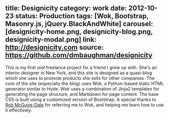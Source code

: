 title: Designicity
category: work
date: 2012-10-23
status: Production
tags: [Wok, Bootstrap, Masonry.js, jQuery.BlackAndWhite]
carousel: [designicity-home.png, designicity-blog.png, designicity-modal.png]
link: http://designicity.com
source: https://github.com/dmbaughman/designicity
---
This is my first *real* freelance project for a friend I grew up with.  She's an interior designer in New York, and this site is designed as a quasi-blog which she uses to promote products she sells for other companies.
The core of the site (especially the blog) uses Wok, a Python-based static HTML generator similar to Hyde.  Wok uses a combination of Jinja2 templates for generating the page structure, and Markdown for page content.  The base CSS is built using a customized version of Bootstrap.
A special thanks to [Rob McGuire-Dale](http://robmd.net/) for referring me to Wok, and helping me learn how to use it effectively.